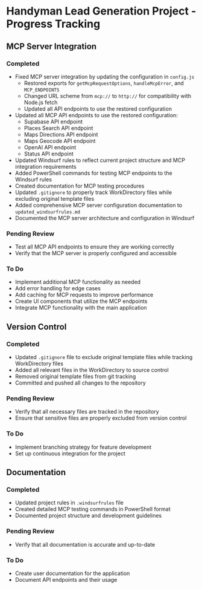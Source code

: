 # Handyman Lead Generation Project - Progress Tracking

## MCP Server Integration

### Completed
- Fixed MCP server integration by updating the configuration in `config.js`
  - Restored exports for `getMcpRequestOptions`, `handleMcpError`, and `MCP_ENDPOINTS`
  - Changed URL scheme from `mcp://` to `http://` for compatibility with Node.js fetch
  - Updated all API endpoints to use the restored configuration
- Updated all MCP API endpoints to use the restored configuration:
  - Supabase API endpoint
  - Places Search API endpoint
  - Maps Directions API endpoint
  - Maps Geocode API endpoint
  - OpenAI API endpoint
  - Status API endpoint
- Updated Windsurf rules to reflect current project structure and MCP integration requirements
- Added PowerShell commands for testing MCP endpoints to the Windsurf rules
- Created documentation for MCP testing procedures
- Updated `.gitignore` to properly track WorkDirectory files while excluding original template files
- Added comprehensive MCP server configuration documentation to `updated_windsurfrules.md`
- Documented the MCP server architecture and configuration in Windsurf

### Pending Review
- Test all MCP API endpoints to ensure they are working correctly
- Verify that the MCP server is properly configured and accessible

### To Do
- Implement additional MCP functionality as needed
- Add error handling for edge cases
- Add caching for MCP requests to improve performance
- Create UI components that utilize the MCP endpoints
- Integrate MCP functionality with the main application

## Version Control

### Completed
- Updated `.gitignore` file to exclude original template files while tracking WorkDirectory files
- Added all relevant files in the WorkDirectory to source control
- Removed original template files from git tracking
- Committed and pushed all changes to the repository

### Pending Review
- Verify that all necessary files are tracked in the repository
- Ensure that sensitive files are properly excluded from version control

### To Do
- Implement branching strategy for feature development
- Set up continuous integration for the project

## Documentation

### Completed
- Updated project rules in `.windsurfrules` file
- Created detailed MCP testing commands in PowerShell format
- Documented project structure and development guidelines

### Pending Review
- Verify that all documentation is accurate and up-to-date

### To Do
- Create user documentation for the application
- Document API endpoints and their usage
